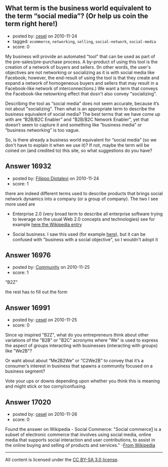 ## What term is the business world equivalent to the term “social media”? (Or help us coin the term right here!)

- posted by: [cesel](https://stackexchange.com/users/-1/5534-cesel) on 2010-11-24
- tagged: `ecommerce`, `networking`, `selling`, `social-network`, `social-media`
- score: 0

My business will provide an automated “tool” that can be used as part of the pre-sales/pre-purchase process.  A by-product of using this tool is the creation of a network of buyers and sellers.  (In other words, the user's objectives are not networking or socializing as it is with social media like Facebook; however, the end-result of using the tool is that they create and expand a network of homogeneous buyers and sellers that may result in a Facebook-like network of interconnections.)  We want a term that conveys the Facebook-like netowrking effect that dosn't also convey "socializing".  

Describing the tool as “social media” does not seem accurate, because it’s not about "socializing".  Then what is an appropriate term to describe the business equivalent of social media? The best terms that we have come up with are “B2B/B2C Enabler” and "B2B/B2C Network Enabler", yet that doesn’t seem to capture it and something like “business media” or “business networking” is too vague.  

So, is there already a business world equivalent for “social media” (so we don't have to explain it when we use it)? If not, maybe the term will be coined on (and credited to) this site, so what suggestions do you have?



## Answer 16932

- posted by: [Filippo Diotalevi](https://stackexchange.com/users/-1/4482-filippo-diotalevi) on 2010-11-24
- score: 1

<p>there are indeed different terms used to describe products that brings social network dynamics into a company (or a group of company). The two I see more used are</p>

<ul>
<li><p>Enterprise 2.0 (very broad term to describe all enterprise software trying to leverage on the usual Web 2.0 concepts and technologies) see for example <a href="http://en.wikipedia.org/wiki/Enterprise_2.0" rel="nofollow">here the Wikipedia entry</a></p></li>
<li><p>Social business. I saw this used (for example <a href="http://radar.oreilly.com/2010/01/understanding-social-business.html" rel="nofollow">here</a>), but it can be confused with "business with a social objective", so I wouldn't adopt it</p></li>
</ul>



## Answer 16976

- posted by: [Community](https://stackexchange.com/users/-1/-1-community) on 2010-11-25
- score: 1

"B2Z" 





the rest has to fill out the form


## Answer 16991

- posted by: [cesel](https://stackexchange.com/users/-1/5534-cesel) on 2010-11-25
- score: 0

Since vp inspired "B2Z", what do you entrepreneurs think about other variations of the "B2B" or "B2C" acronyms where "We" is used to express the aspect of groups interacting with businesses (interacting with groups) like "We2B"?  

Or waht about about “Me2B2We” or “C2We2B” to convey that it’s a consumer’s interest in business that spawns a community focused on a business segment?

Vote your ups or downs depending upon whether you think this is meaning and might stick or too corny/confusing. 



## Answer 17020

- posted by: [cesel](https://stackexchange.com/users/-1/5534-cesel) on 2010-11-26
- score: 0

<p>Found the answer on Wikipedia - Social Commerce: "Social commerce<a href="http://en.wikipedia.org/wiki/Social_commerce" rel="nofollow">1</a> is a subset of electronic commerce that involves using social media, online media that supports social interaction and user contributions, to assist in the online buying and selling of products and services." -<a href="http://en.wikipedia.org/wiki/Social_commerce" rel="nofollow">From Wikipedia</a></p>




---

All content is licensed under the [CC BY-SA 3.0 license](https://creativecommons.org/licenses/by-sa/3.0/).
